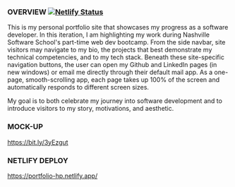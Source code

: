### OVERVIEW [![Netlify Status](https://api.netlify.com/api/v1/badges/61461307-6c13-4fff-bd7b-53e93b874f9d/deploy-status)](https://app.netlify.com/sites/portfolio-hp/deploys)

This is my personal portfolio site that showcases my progress as a software developer. In this iteration, I am highlighting my work during Nashville Software School's part-time web dev bootcamp. From the side navbar, site visitors may navigate to my bio, the projects that best demonstrate my technical competencies, and to my tech stack. Beneath these site-specific navigation buttons, the user can open my Github and LinkedIn pages (in new windows) or email me directly through their default mail app. As a one-page, smooth-scrolling app, each page takes up 100% of the screen and automatically responds to different screen sizes.

My goal is to both celebrate my journey into software development and to introduce visitors to my story, motivations, and aesthetic.

### MOCK-UP

https://bit.ly/3yEzgut

### NETLIFY DEPLOY

https://portfolio-hp.netlify.app/
